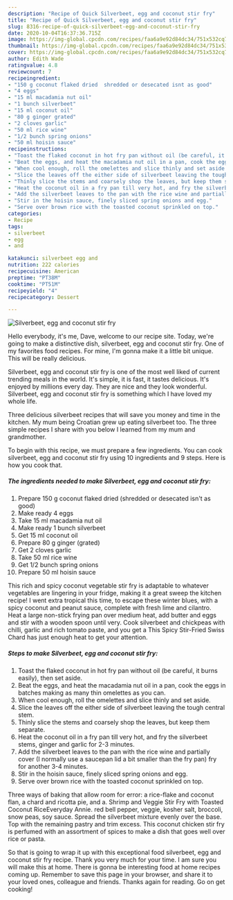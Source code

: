 ```yaml
---
description: "Recipe of Quick Silverbeet, egg and coconut stir fry"
title: "Recipe of Quick Silverbeet, egg and coconut stir fry"
slug: 8316-recipe-of-quick-silverbeet-egg-and-coconut-stir-fry
date: 2020-10-04T16:37:36.715Z
image: https://img-global.cpcdn.com/recipes/faa6a9e92d84dc34/751x532cq70/silverbeet-egg-and-coconut-stir-fry-recipe-main-photo.jpg
thumbnail: https://img-global.cpcdn.com/recipes/faa6a9e92d84dc34/751x532cq70/silverbeet-egg-and-coconut-stir-fry-recipe-main-photo.jpg
cover: https://img-global.cpcdn.com/recipes/faa6a9e92d84dc34/751x532cq70/silverbeet-egg-and-coconut-stir-fry-recipe-main-photo.jpg
author: Edith Wade
ratingvalue: 4.8
reviewcount: 7
recipeingredient:
- "150 g coconut flaked dried  shredded or desecated isnt as good"
- "4 eggs"
- "15 ml macadamia nut oil"
- "1 bunch silverbeet"
- "15 ml coconut oil"
- "80 g ginger grated"
- "2 cloves garlic"
- "50 ml rice wine"
- "1/2 bunch spring onions"
- "50 ml hoisin sauce"
recipeinstructions:
- "Toast the flaked coconut in hot fry pan without oil (be careful, it burns easily), then set aside."
- "Beat the eggs, and heat the macadamia nut oil in a pan, cook the eggs in batches making as many thin omelettes as you can."
- "When cool enough, roll the omelettes and slice thinly and set aside."
- "Slice the leaves off the either side of silverbeet leaving the tough central stem."
- "Thinly slice the stems and coarsely shop the leaves, but keep them separate."
- "Heat the coconut oil in a fry pan till very hot, and fry the silverbeet stems, ginger and garlic for 2-3 minutes."
- "Add the silverbeet leaves to the pan with the rice wine and partially cover (I normally use a saucepan lid a bit smaller than the fry pan) fry for another 3-4 minutes."
- "Stir in the hoisin sauce, finely sliced spring onions and egg."
- "Serve over brown rice with the toasted coconut sprinkled on top."
categories:
- Recipe
tags:
- silverbeet
- egg
- and

katakunci: silverbeet egg and 
nutrition: 222 calories
recipecuisine: American
preptime: "PT38M"
cooktime: "PT51M"
recipeyield: "4"
recipecategory: Dessert

---
```



![Silverbeet, egg and coconut stir fry](https://img-global.cpcdn.com/recipes/faa6a9e92d84dc34/751x532cq70/silverbeet-egg-and-coconut-stir-fry-recipe-main-photo.jpg)

Hello everybody, it's me, Dave, welcome to our recipe site. Today, we're going to make a distinctive dish, silverbeet, egg and coconut stir fry. One of my favorites food recipes. For mine, I'm gonna make it a little bit unique. This will be really delicious.

Silverbeet, egg and coconut stir fry is one of the most well liked of current trending meals in the world. It's simple, it is fast, it tastes delicious. It's enjoyed by millions every day. They are nice and they look wonderful. Silverbeet, egg and coconut stir fry is something which I have loved my whole life.

Three delicious silverbeet recipes that will save you money and time in the kitchen. My mum being Croatian grew up eating silverbeet too. The three simple recipes I share with you below I learned from my mum and grandmother.


To begin with this recipe, we must prepare a few ingredients. You can cook silverbeet, egg and coconut stir fry using 10 ingredients and 9 steps. Here is how you cook that.

<!--inarticleads1-->

##### The ingredients needed to make Silverbeet, egg and coconut stir fry:

1. Prepare 150 g coconut flaked dried  (shredded or desecated isn&#39;t as good)
1. Make ready 4 eggs
1. Take 15 ml macadamia nut oil
1. Make ready 1 bunch silverbeet
1. Get 15 ml coconut oil
1. Prepare 80 g ginger (grated)
1. Get 2 cloves garlic
1. Take 50 ml rice wine
1. Get 1/2 bunch spring onions
1. Prepare 50 ml hoisin sauce


This rich and spicy coconut vegetable stir fry is adaptable to whatever vegetables are lingering in your fridge, making it a great sweep the kitchen recipe! I went extra tropical this time, to escape these winter blues, with a spicy coconut and peanut sauce, complete with fresh lime and cilantro. Heat a large non-stick frying pan over medium heat, add butter and eggs and stir with a wooden spoon until very. Cook silverbeet and chickpeas with chilli, garlic and rich tomato paste, and you get a This Spicy Stir-Fried Swiss Chard has just enough heat to get your attention. 

<!--inarticleads2-->

##### Steps to make Silverbeet, egg and coconut stir fry:

1. Toast the flaked coconut in hot fry pan without oil (be careful, it burns easily), then set aside.
1. Beat the eggs, and heat the macadamia nut oil in a pan, cook the eggs in batches making as many thin omelettes as you can.
1. When cool enough, roll the omelettes and slice thinly and set aside.
1. Slice the leaves off the either side of silverbeet leaving the tough central stem.
1. Thinly slice the stems and coarsely shop the leaves, but keep them separate.
1. Heat the coconut oil in a fry pan till very hot, and fry the silverbeet stems, ginger and garlic for 2-3 minutes.
1. Add the silverbeet leaves to the pan with the rice wine and partially cover (I normally use a saucepan lid a bit smaller than the fry pan) fry for another 3-4 minutes.
1. Stir in the hoisin sauce, finely sliced spring onions and egg.
1. Serve over brown rice with the toasted coconut sprinkled on top.


Three ways of baking that allow room for error: a rice-flake and coconut flan, a chard and ricotta pie, and a. Shrimp and Veggie Stir Fry with Toasted Coconut RiceEveryday Annie. red bell pepper, veggie, kosher salt, broccoli, snow peas, soy sauce. Spread the silverbeet mixture evenly over the base. Top with the remaining pastry and trim excess. This coconut chicken stir fry is perfumed with an assortment of spices to make a dish that goes well over rice or pasta. 

So that is going to wrap it up with this exceptional food silverbeet, egg and coconut stir fry recipe. Thank you very much for your time. I am sure you will make this at home. There is gonna be interesting food at home recipes coming up. Remember to save this page in your browser, and share it to your loved ones, colleague and friends. Thanks again for reading. Go on get cooking!
